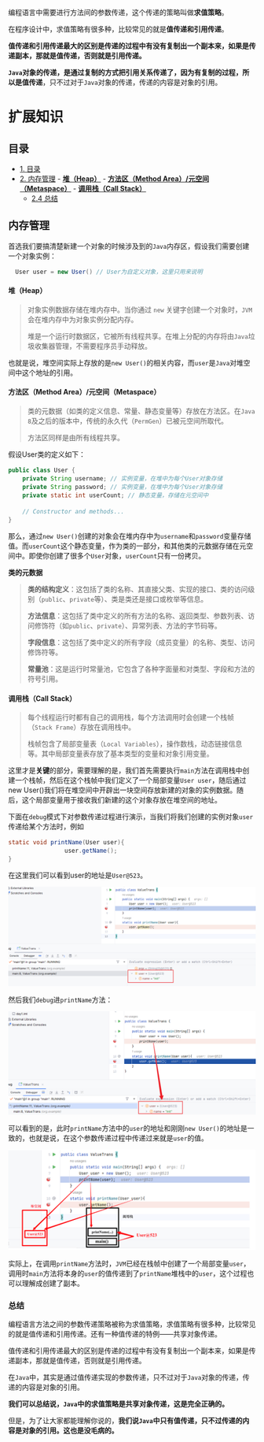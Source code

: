 编程语言中需要进行方法间的参数传递，这个传递的策略叫做**求值策略**。

在程序设计中，求值策略有很多种，比较常见的就是**值传递和引用传递**。

**值传递和引用传递最大的区别是传递的过程中有没有复制出一个副本来，如果是传递副本，那就是值传递，否则就是引用传递。**

**`Java`对象的传递，是通过复制的方式把引用关系传递了，因为有复制的过程，所以是值传递**，只不过对于`Java`对象的传递，传递的内容是对象的引用。



# 扩展知识

## 目录
- [1. 目录](#目录)
- [2. 内存管理](#内存管理)
        - [    **堆（Heap）**](#堆heap)
        - [    **方法区（Method Area）/元空间（Metaspace）**](#方法区method-area元空间metaspace)
        - [    **调用栈（Call Stack）**](#调用栈call-stack)
    - [2.4 总结](#总结)



## 内存管理

首选我们要搞清楚新建一个对象的时候涉及到的`Java`内存区，假设我们需要创建一个对象实例：

```java
  User user = new User() // User为自定义对象，这里只用来说明
```

#### **堆（Heap）**

> 对象实例数据存储在堆内存中。当你通过 `new` 关键字创建一个对象时，`JVM` 会在堆内存中为对象实例分配内存。
>
> 堆是一个运行时数据区，它被所有线程共享。在堆上分配的内存将由`Java`垃圾收集器管理，不需要程序员手动释放。

也就是说，堆空间实际上存放的是`new User()`的相关内容，而`user`是`Java`对堆空间中这个地址的引用。

#### **方法区（Method Area）/元空间（Metaspace）**

> 类的元数据（如类的定义信息、常量、静态变量等）存放在方法区。在`Java 8`及之后的版本中，传统的永久代（`PermGen`）已被元空间所取代。
>
> 方法区同样是由所有线程共享。

假设User类的定义如下：

```java
public class User {
    private String username; // 实例变量，在堆中为每个User对象存储
    private String password; // 实例变量，在堆中为每个User对象存储
    private static int userCount; // 静态变量，存储在元空间中

    // Constructor and methods...
}
```

那么，通过`new User()`创建的对象会在堆内存中为`username`和`password`变量存储值。而`userCount`这个静态变量，作为类的一部分，和其他类的元数据存储在元空间中。即使你创建了很多个`User`对象，`userCount`只有一份拷贝。

**类的元数据**

> **类的结构定义**：这包括了类的名称、其直接父类、实现的接口、类的访问级别（`public`、`private`等）、类是类还是接口或枚举等信息。
>
> **方法信息**：这包括了类中定义的所有方法的名称、返回类型、参数列表、访问修饰符（如`public`、`private`）、异常列表、方法的字节码等。
>
> **字段信息**：这包括了类中定义的所有字段（成员变量）的名称、类型、访问修饰符等。
>
> **常量池**：这是运行时常量池，它包含了各种字面量和对类型、字段和方法的符号引用。

#### **调用栈（Call Stack）**

> 每个线程运行时都有自己的调用栈，每个方法调用时会创建一个栈帧（`Stack Frame`）存放在调用栈中。
>
> 栈帧包含了局部变量表（`Local Variables`），操作数栈，动态链接信息等。其中局部变量表存放了基本类型的变量和对象引用变量。

这里才是**关键**的部分，需要理解的是，我们首先需要执行`main`方法在调用栈中创建一个栈帧，然后在这个栈帧中我们定义了一个局部变量`User user`，随后通过new User()我们将在堆空间中开辟出一块空间存放新建的对象的实例数据。随后，这个局部变量用于接收我们新建的这个对象存放在堆空间的地址。

下面在`debug`模式下对参数传递过程进行演示，当我们将我们创建的实例对象`user`传递给某个方法时，例如

```java
static void printName(User user){
				user.getName();
}
```

在这里我们可以看到user的地址是`User@523`。

![image-20240112140122574](./imgs/image-20240112140122574.png)

然后我们`debug`进`printName`方法：

![image-20240112140110292](./imgs/image-20240112140110292.png)

可以看到的是，此时`printName`方法中的`user`的地址和刚刚`new User()`的地址是一致的，也就是说，在这个参数传递过程中传递过来就是`user`的值。

![image-20240112222949721](./imgs/image-20240112222949721.png)

实际上，在调用`printName`方法时，`JVM`已经在栈帧中创建了一个局部变量`user`，调用时`main`方法将本身的`user`的值传递到了`printName`堆栈中的`user`，这个过程也可以理解成创建了副本。

### 总结

编程语言方法之间的参数传递策略被称为求值策略，求值策略有很多种，比较常见的就是值传递和引用传递。还有一种值传递的特例——共享对象传递。

值传递和引用传递最大的区别是传递的过程中有没有复制出一个副本来，如果是传递副本，那就是值传递，否则就是引用传递。

在`Java`中，其实是通过值传递实现的参数传递，只不过对于`Java`对象的传递，传递的内容是对象的引用。

**我们可以总结说，`Java`中的求值策略是共享对象传递，这是完全正确的。**

但是，为了让大家都能理解你说的，**我们说`Java`中只有值传递，只不过传递的内容是对象的引用。这也是没毛病的。**

